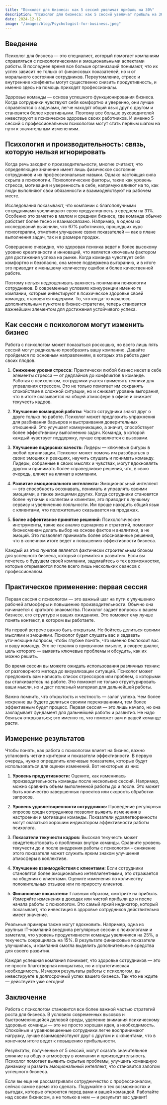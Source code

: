 ```yaml
---  
title: "Психолог для бизнеса: как 5 сессий увеличат прибыль на 30%"  
description: "Психолог для бизнеса: как 5 сессий увеличат прибыль на 30%"  
date: 2024-12-12
image: "/images/blog/Psychologist-for-business.jpeg" 
---
```


## Введение

Психолог для бизнеса — это специалист, который помогает компаниям справляться с психологическими и эмоциональными аспектами работы. В последнее время все больше организаций понимают, что их успех зависит не только от финансовых показателей, но и от морального состояния сотрудников. Переутомление, стресс и внутренние конфликты могут существенно снизить продуктивность, и именно здесь на помощь приходят профессионалы.

Здоровье команды — основа успешного функционирования бизнеса. Когда сотрудники чувствуют себя комфортно и уверенно, они лучше справляются с задачами, легче находят общий язык друг с другом и становятся более креативными. Поэтому все больше руководителей инвестируют в психическое здоровье своих работников. И именно 5 сессий с профессиональным психологом могут стать первым шагом на пути к значительным изменениям.
## Психология и производительность: связь, которую нельзя игнорировать

Когда речь заходит о производительности, многие считают, что определяющее значение имеет лишь физическое состояние сотрудников и их профессиональные навыки. Однако настоящая сила скрыта в психологии. Психологические факторы, такие как уровень стресса, мотивация и уверенность в себе, напрямую влияют на то, как люди выполняют свои обязанности и взаимодействуют на рабочем месте.

Исследования показывают, что компании с благополучными сотрудниками увеличивают свою продуктивность в среднем на 31%. Особенно это заметно в малом и среднем бизнесе, где команда обычно работает более тесно и взаимосвязано. Например, в одном из исследований выяснили, что 67% работников, прошедших курс психотерапии, отметили улучшение своих показателей — как в плане выполнения задач, так и в размере продаж. 

Совершенно очевидно, что здоровая психика ведет к более высокому уровню креативности и инноваций, что является ключевым фактором для достижения успеха на рынке. Когда команда чувствует себя комфортно и безопасно, она менее подвержена выгоранию, и в итоге это приводит к меньшему количеству ошибок и более качественной работе.

Поэтому нельзя недооценивать важность понимания психологии сотрудников. В современных условиях конкуренции именно те компании, которые инвестируют в психическое здоровье своей команды, становятся лидерами. То, что когда-то казалось дополнительным пунктом в бизнес-стратегии, теперь становится важнейшим элементом для достижения устойчивого успеха.
## Как сессии с психологом могут изменить бизнес

Работа с психологом может показаться роскошью, но всего лишь пять сессий могут радикально преобразить вашу компанию. Давайте пройдемся по основным направлениям, в которых эта работа дает своих плодов.

1. **Снижение уровня стресса:**
   Практически любой бизнес несет в себе элементы стресса — от дедлайнов до конфликтов в команде. Работая с психологом, сотрудники учатся применять техники для управления стрессом. Это не только помогает им сохранять спокойствие в сложной ситуации, но и снижает уровень выгорания, что в итоге сказывается на общей атмосфере в офисе и снижает текучесть кадров.

2. **Улучшение командной работы:**
   Часто сотрудники знают друг о друге только по работе. Психолог может предложить упражнения для разбивания барьеров и выстраивания доверительных отношений. Это улучшает коммуникацию, а значит, способствует более эффективному выполнению задач. Команда, в которой каждый чувствует поддержку, лучше справляется с вызовами.

3. **Улучшение лидерских качеств:**
   Лидеры — ключевые фигуры в любой организации. Психолог может помочь им разобраться в своих эмоциях и реакциях, научить слушать и понимать команду. Лидеры, собранные в своих мыслях и чувствах, могут вдохновлять других и принимать более справедливые решения, что, в свою очередь, влияет на климат в компании.

4. **Развитие эмоционального интеллекта:**
   Эмоциональный интеллект — это способность осознавать, понимать и управлять своими эмоциями, а также эмоциями других. Когда сотрудники становятся более чуткими к коллегам и клиентам, это приводит к лучшему сервису и увеличению лояльности. Им проще находить общий язык с клиентами, что положительно сказывается на продажах.

5. **Более эффективное принятие решений:**
   Психологические инструменты, такие как анализ сценариев и стратегий, помогают бизнесменам делать выбор на основе фактов и аналитики, а не эмоций. Это позволяет принимать более обоснованные решения, что в конечном итоге ведет к повышению эффективности бизнеса.

Каждый из этих пунктов является фактически строительным блоком для успешного бизнеса, который стремится к развитию. Если вы печетесь о будущем своей компании, задумайтесь о тех возможностях, которые открываются после всего лишь нескольких сеансов с профессионалом.
## Практическое применение: первая сессия 

Первая сессия с психологом — это важный шаг на пути к улучшению рабочей атмосферы и повышению производительности. Обычно она начинается с краткого знакомства. Психолог задает вопросы о вашем бизнесе, его структуре и ваших ожиданиях. Это поможет ему лучше понять контекст, в котором вы работаете.

На первой встрече важно быть открытым. Не бойтесь делиться своими мыслями и эмоциями. Психолог будет слушать вас и задавать уточняющие вопросы, чтобы глубже понять, что именно беспокоит вас и вашу команду. Это не терапия в привычном смысле, а скорее диалог, цель которого — выявить ключевые проблемы и обсудить, как их можно решить.

Во время сессии вы можете ожидать использования различных техник: от разговорного метода до визуализации ситуаций. Психолог может предложить вам написать список стрессоров или проблем, с которыми вы сталкиваетесь на работе. Это поможет не только структурировать ваши мысли, но и даст полезный материал для дальнейшей работы.

Важно помнить, что открытость и честность — залог успеха. Чем более искренне вы будете делиться своими переживаниями, тем более эффективным будет процесс. Первая сессия — это лишь начало, но она закладывает фундамент для дальнейшей работы и развития. Не надо бояться открываться; это именно то, что поможет вам и вашей команде расти.
## Измерение результатов 

Чтобы понять, как работа с психологом влияет на бизнес, важно установить четкие критерии и показатели эффективности. В первую очередь, нужно определить ключевые показатели, которые будут использоваться для оценки изменений. Вот некоторые из них:

1. **Уровень продуктивности:** Оцените, как изменилась производительность команды после нескольких сессий. Например, можно сравнить объем выполненной работы до и после. Это может быть количество завершенных проектов или скорость обработки запросов.

2. **Уровень удовлетворенности сотрудников:** Проведение регулярных опросов среди сотрудников позволит выявить изменения в настроении и мотивации команды. Показатели удовлетворенности могут оказаться хорошим индикатором эффективности работы психолога.

3. **Показатели текучести кадров:** Высокая текучесть может свидетельствовать о проблемах внутри команды. Сравните уровень текучести до и после внедрения работы с психологом – снижение этого показателя может служить ярким знаком улучшения атмосферы в коллективе.

4. **Улучшение взаимодействия с клиентами:** Если сотрудники становятся более эмоционально интеллигентными, это отражается на общении с клиентами. Оцените изменения по количеству положительных отзывов или по приросту клиентов.

5. **Финансовые показатели:** Главным образом, смотрите на прибыль. Измеряйте изменения в доходах или чистой прибыли до и после начала работы с психологом. Это самый яркий индикатор, который показывает, что инвестиция в здоровье сотрудников действительно имеет значение.

Реальные примеры также могут вдохновить. Например, одна из крупных IT-компаний внедрила регулярные сессии с психологами и заметила, что уровень продуктивности команды увеличился на 25%, а текучесть сокращилась на 15%. В результате финансовые показатели улучшились, и компания смогла выделить дополнительные средства для своего развития.

Каждая успешная компания понимает, что здоровье сотрудников — это не просто благотворная инициатива, но и стратегическая необходимость. Измеряя результаты работы с психологом, вы инвестируете в долгосрочный успех вашего бизнеса. Так что не ждите — действуйте уже сегодня!
## Заключение

Работа с психологом становится все более важной частью стратегий роста для бизнеса. В условиях современных вызовов и быстроменяющейся деловой среды, уделение внимания психическому здоровью команды — это не просто хорошая идея, а необходимость. Спокойные и уравновешенные сотрудники легче воспринимают нагрузку, лучше взаимодействуют друг с другом и с клиентами, что в конечном итоге ведет к повышению прибыльности.

Результаты, полученные от 5 сессий, могут оказать значительное влияние на общую атмосферу в компании и производительность. Психолог помогает выявить скрытые проблемы, улучшить командную динамику и развить эмоциональный интеллект, что становится залогом успешного бизнеса.

Если вы еще не рассматривали сотрудничество с профессионалом, сейчас самое время это сделать. Подумайте о тех возможностях и выгодах, которые откроются перед вами и вашей командой. Работайте над своим бизнесом, а не только в нем — и результат вас удивит!